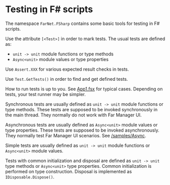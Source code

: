 # Testing in F# scripts

[App1.fsx]: https://github.com/nightroman/FarNet/blob/master/FSharpFar/samples/Testing/App1.fsx
[/samples/Async]: https://github.com/nightroman/FarNet/tree/master/FSharpFar/samples/Async

The namespace `FarNet.FSharp` contains some basic tools for testing in F# scripts.

Use the attribute `[<Test>]` in order to mark tests.
The usual tests are defined as:

- `unit -> unit` module functions or type methods
- `Async<unit>` module values or type properties

Use `Assert.XXX` for various expected result checks in tests.

Use `Test.GetTests()` in order to find and get defined tests.

How to run tests is up to you.
See [App1.fsx] for typical cases.
Depending on tests, your test runner may be simpler.

Synchronous tests are usually defined as `unit -> unit` module functions or type methods.
These tests are supposed to be invoked synchronously in the main thread.
They normally do not work with Far Manager UI.

Asynchronous tests are usually defined as `Async<unit>` module values or type properties.
These tests are supposed to be invoked asynchronously.
They normally test Far Manager UI scenarios.
See [/samples/Async].

Simple tests are usually defined as `unit -> unit` module functions or `Async<unit>` module values.

Tests with common initialization and disposal are defined as `unit -> unit` type methods or `Async<unit>` type properties.
Common initialization is performed on type construction.
Disposal is implemented as `IDisposable.Dispose()`.
